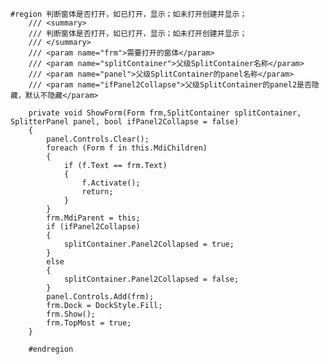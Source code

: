     #region 判断窗体是否打开，如已打开，显示；如未打开创建并显示；
        /// <summary>
        /// 判断窗体是否打开，如已打开，显示；如未打开创建并显示；
        /// </summary>
        /// <param name="frm">需要打开的窗体</param>
        /// <param name="splitContainer">父级SplitContainer名称</param>
        /// <param name="panel">父级SplitContainer的panel名称</param>
        /// <param name="ifPanel2Collapse">父级SplitContainer的panel2是否隐藏，默认不隐藏</param>
    
        private void ShowForm(Form frm,SplitContainer splitContainer, SplitterPanel panel, bool ifPanel2Collapse = false)
        {
            panel.Controls.Clear();
            foreach (Form f in this.MdiChildren)
            {
                if (f.Text == frm.Text)
                {
                    f.Activate();
                    return;
                }
            }
            frm.MdiParent = this;
            if (ifPanel2Collapse)
            {
                splitContainer.Panel2Collapsed = true;
            }
            else
            {
                splitContainer.Panel2Collapsed = false;
            }
            panel.Controls.Add(frm);
            frm.Dock = DockStyle.Fill;
            frm.Show();
            frm.TopMost = true;
        }
    
        #endregion